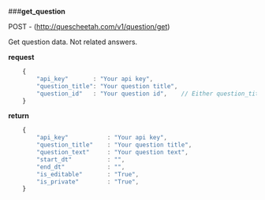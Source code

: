 ###**get_question**


POST - (http://quescheetah.com/v1/question/get)

Get question data. Not related answers.

**request**
```javascript 
    {
        "api_key"       : "Your api key",
        "question_title": "Your question title",
        "question_id"   : "Your question id",    // Either question_title and question_id is required.
    }
```

**return**
```javascript 
    {
        "api_key"           : "Your api key",
        "question_title"    : "Your question title",
        "question_text"     : "Your question text",
        "start_dt"          : "",                   
        "end_dt"            : "",                   
        "is_editable"       : "True",               
        "is_private"        : "True",           
    }
```